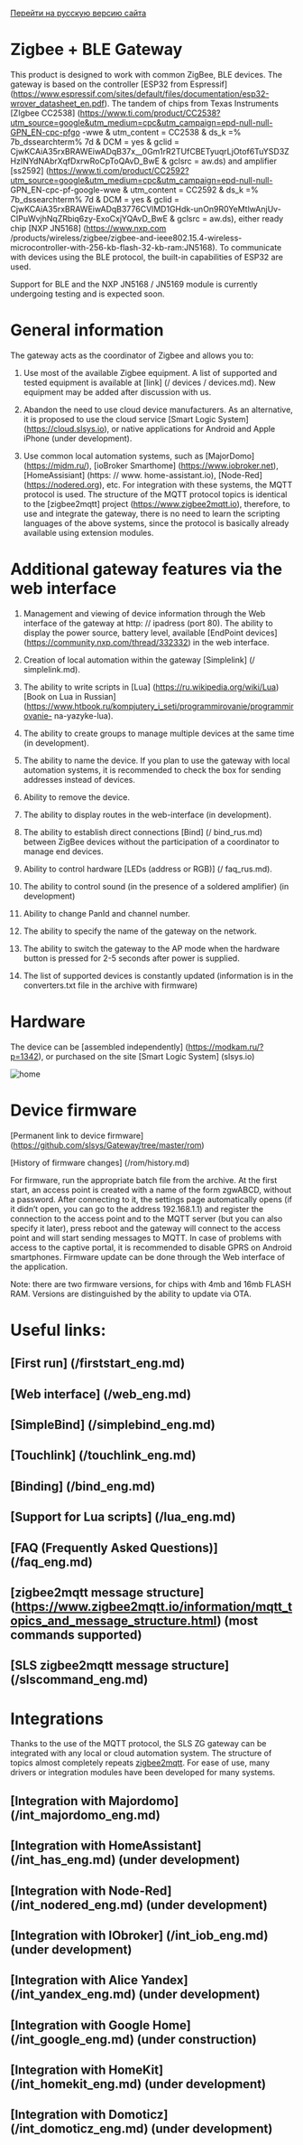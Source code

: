 [Перейти на русскую версию сайта](/README_rus.md)

# Zigbee + BLE Gateway

This product is designed to work with common ZigBee, BLE devices. The gateway is based on the controller [ESP32 from Espressif] (https://www.espressif.com/sites/default/files/documentation/esp32-wrover_datasheet_en.pdf). The tandem of chips from Texas Instruments [ZIgbee CC2538] (https://www.ti.com/product/CC2538?utm_source=google&utm_medium=cpc&utm_campaign=epd-null-null-GPN_EN-cpc-pfgo -wwe & utm_content = CC2538 & ds_k =% 7b_dssearchterm% 7d & DCM = yes & gclid = CjwKCAiA35rxBRAWEiwADqB37x__0Gm1rR2TUfCBETyuqrLjOtof6TuYSD3ZHzINYdNAbrXqfDxrwRoCpToQAvD_BwE & gclsrc = aw.ds) and amplifier [ss2592] (https://www.ti.com/product/CC2592?utm_source=google&utm_medium=cpc&utm_campaign=epd-null-null- GPN_EN-cpc-pf-google-wwe & utm_content = CC2592 & ds_k =% 7b_dssearchterm% 7d & DCM = yes & gclid = CjwKCAiA35rxBRAWEiwADqB3776CVlMD1GHdk-unOn9R0YeMtlwAnjUv-CIPuWvjhNqZRbiq6zy-ExoCxjYQAvD_BwE & gclsrc = aw.ds), either ready chip [NXP JN5168] (https://www.nxp.com /products/wireless/zigbee/zigbee-and-ieee802.15.4-wireless-microcontroller-with-256-kb-flash-32-kb-ram:JN5168). To communicate with devices using the BLE protocol, the built-in capabilities of ESP32 are used.

Support for BLE and the NXP JN5168 / JN5169 module is currently undergoing testing and is expected soon.

# General information
The gateway acts as the coordinator of Zigbee and allows you to:

1) Use most of the available Zigbee equipment. A list of supported and tested equipment is available at [link] (/ devices / devices.md). New equipment may be added after discussion with us.

2) Abandon the need to use cloud device manufacturers. As an alternative, it is proposed to use the cloud service [Smart Logic System] (https://cloud.slsys.io), or native applications for Android and Apple iPhone (under development).

3) Use common local automation systems, such as [MajorDomo] (https://mjdm.ru/), [ioBroker Smarthome] (https://www.iobroker.net), [HomeAssisiant] (https: // www. home-assistant.io), [Node-Red] (https://nodered.org), etc. For integration with these systems, the MQTT protocol is used. The structure of the MQTT protocol topics is identical to the [zigbee2mqtt] project (https://www.zigbee2mqtt.io), therefore, to use and integrate the gateway, there is no need to learn the scripting languages ​​of the above systems, since the protocol is basically already available using extension modules.


# Additional gateway features via the web interface
1. Management and viewing of device information through the Web interface of the gateway at http: // ipadress (port 80). The ability to display the power source, battery level, available [EndPoint devices] (https://community.nxp.com/thread/332332) in the web interface.

2. Creation of local automation within the gateway [Simplelink] (/ simplelink.md).

3. The ability to write scripts in [Lua] (https://ru.wikipedia.org/wiki/Lua) [Book on Lua in Russian] (https://www.htbook.ru/kompjutery_i_seti/programmirovanie/programmirovanie- na-yazyke-lua).

4. The ability to create groups to manage multiple devices at the same time (in development).

5. The ability to name the device. If you plan to use the gateway with local automation systems, it is recommended to check the box for sending addresses instead of devices.

5. Ability to remove the device.

6. The ability to display routes in the web-interface (in development).

8. The ability to establish direct connections [Bind] (/ bind_rus.md) between ZigBee devices without the participation of a coordinator to manage end devices.

9. Ability to control hardware [LEDs (address or RGB)] (/ faq_rus.md).

10. The ability to control sound (in the presence of a soldered amplifier) ​​(in development)

11. Ability to change PanId and channel number.

12. The ability to specify the name of the gateway on the network.

13. The ability to switch the gateway to the AP mode when the hardware button is pressed for 2-5 seconds after power is supplied.

14. The list of supported devices is constantly updated (information is in the converters.txt file in the archive with firmware)



# Hardware
The device can be [assembled independently] (https://modkam.ru/?p=1342), or purchased on the site [Smart Logic System] (slsys.io)

![home](/img/Mi_Gateway_Shield12.jpg)



# Device firmware
[Permanent link to device firmware] (https://github.com/slsys/Gateway/tree/master/rom)

[History of firmware changes] (/rom/history.md)

For firmware, run the appropriate batch file from the archive.
At the first start, an access point is created with a name of the form zgwABCD, without a password.
After connecting to it, the settings page automatically opens (if it didn’t open, you can go to the address 192.168.1.1) and register the connection to the access point and to the MQTT server (but you can also specify it later), press reboot and the gateway will connect to the access point and will start sending messages to MQTT. In case of problems with access to the captive portal, it is recommended to disable GPRS on Android smartphones. Firmware update can be done through the Web interface of the application.

Note: there are two firmware versions, for chips with 4mb and 16mb FLASH RAM. Versions are distinguished by the ability to update via OTA.


# Useful links:


## [First run] (/firststart_eng.md)

## [Web interface] (/web_eng.md)


## [SimpleBind] (/simplebind_eng.md)

## [Touchlink] (/touchlink_eng.md)

## [Binding] (/bind_eng.md)


## [Support for Lua scripts] (/lua_eng.md)


## [FAQ (Frequently Asked Questions)] (/faq_eng.md)

## [zigbee2mqtt message structure] (https://www.zigbee2mqtt.io/information/mqtt_topics_and_message_structure.html) (most commands supported)

## [SLS zigbee2mqtt message structure] (/slscommand_eng.md)



# Integrations

Thanks to the use of the MQTT protocol, the SLS ZG gateway can be integrated with any local or cloud automation system. The structure of topics almost completely repeats [zigbee2mqtt](https://www.zigbee2mqtt.io/information/mqtt_topics_and_message_structure.html). For ease of use, many drivers or integration modules have been developed for many systems.


## [Integration with Majordomo] (/int_majordomo_eng.md)

## [Integration with HomeAssistant] (/int_has_eng.md) (under development)

## [Integration with Node-Red] (/int_nodered_eng.md) (under development)

## [Integration with IObroker] (/int_iob_eng.md) (under development)

## [Integration with Alice Yandex] (/int_yandex_eng.md) (under development)

## [Integration with Google Home] (/int_google_eng.md) (under construction)

## [Integration with HomeKit] (/int_homekit_eng.md) (under development)

## [Integration with Domoticz] (/int_domoticz_eng.md) (under development)
